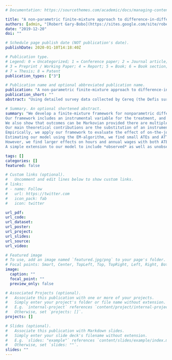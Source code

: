 ```yaml
---
# Documentation: https://sourcethemes.com/academic/docs/managing-content/

title: "A non-parametric finite-mixture approach to difference-in-difference estimation, with an application to professional training and wages"
authors: [admin, "[Robert Gary-Bobo](https://sites.google.com/site/robertgarybobopersonalpage/home)", "[Julie Pernaudet](https://sites.google.com/view/juliepernaudet/home?authuser=0)", "[Jean-Marc Robin](https://sites.google.com/site/jmarcrobin/home)"]
date: "2019-12-20"
doi: ""

# Schedule page publish date (NOT publication's date).
publishDate: 2020-01-10T14:18:40Z

# Publication type.
# Legend: 0 = Uncategorized; 1 = Conference paper; 2 = Journal article;
# 3 = Preprint / Working Paper; 4 = Report; 5 = Book; 6 = Book section;
# 7 = Thesis; 8 = Patent
publication_types: ["3"]

# Publication name and optional abbreviated publication name.
publication: "A non-parametric finite-mixture approach to difference-in-difference estimation, with an application to professional training and wages"
publication_short: ""
abstract: "Using detailed survey data collected by Cereq (the Defis survey), linked to French administrative data on wages (DADS), we first carry out reduced-form analysis in the shape of difference-in-differences (DiD) estimates of the impact of formal training on wages and other outcomes. The estimated effects on wages are negligible, but we find small positive effects of training on the probability of gaining a permanent contract (CDI) and on becoming a full-time employee. These effects appear to be driven mainly by individuals who move firm. We then exploit a policy-relevant instrumental variable (IV)---whether the individual reports having received information on training from their firm. IV estimates of the same effects are larger in magnitude but are not statistically significant at even the 10% level. We then introduce unobserved heterogeneity as latent types. Our novel identification strategy allows us to use a binary instrument to estimate the effects of multivalued treatment. We estimate our model on the Defis data via the EM algorithm, and calculate analogues of the reduced-form treatment effects, to enable comparison with DiD and IV approaches. Our flexible model and estimation approach allows us to produce wage distributions conditional on worker type and training status."

# Summary. An optional shortened abstract.
summary: "We develop a finite-mixture framework for nonparametric difference-in-difference analysis with unobserved heterogeneity correlating treatment and outcome. 
Our framework includes an instrumental variable for the treatment, and we demonstrate that our method allows us to relax the no common trend restriction usually required in difference-in-difference analysis. 
We also show that outcomes can be Markovian provided there are multiple post-treatment observations.
Our main theoretical contributions are the substitution of an instrument for the common-trends assumption, and a non-parametric identification proof.
Empirically, we apply our framework to evaluate the effect of on-the-job/professional (re)training on wages, using novel French linked employee-employer data. 
Estimating our model using the EM-algorithm, we find small ATEs and ATTs on hourly wages of between 2% and 3%. 
However, we find larger effects on hours and annual wages with both ATEs and ATTs of over 5%.
A simple extension to our model to include *observed* as well as unobserved heterogeneity produces very similar results."

tags: []
categories: []
featured: false

# Custom links (optional).
#   Uncomment and edit lines below to show custom links.
# links:
# - name: Follow
#   url: https://twitter.com
#   icon_pack: fab
#   icon: twitter

url_pdf:
url_code:
url_dataset:
url_poster:
url_project:
url_slides:
url_source:
url_video:

# Featured image
# To use, add an image named `featured.jpg/png` to your page's folder. 
# Focal points: Smart, Center, TopLeft, Top, TopRight, Left, Right, BottomLeft, Bottom, BottomRight.
image:
  caption: ""
  focal_point: ""
  preview_only: false

# Associated Projects (optional).
#   Associate this publication with one or more of your projects.
#   Simply enter your project's folder or file name without extension.
#   E.g. `internal-project` references `content/project/internal-project/index.md`.
#   Otherwise, set `projects: []`.
projects: []

# Slides (optional).
#   Associate this publication with Markdown slides.
#   Simply enter your slide deck's filename without extension.
#   E.g. `slides: "example"` references `content/slides/example/index.md`.
#   Otherwise, set `slides: ""`.
slides: ""
---
```

